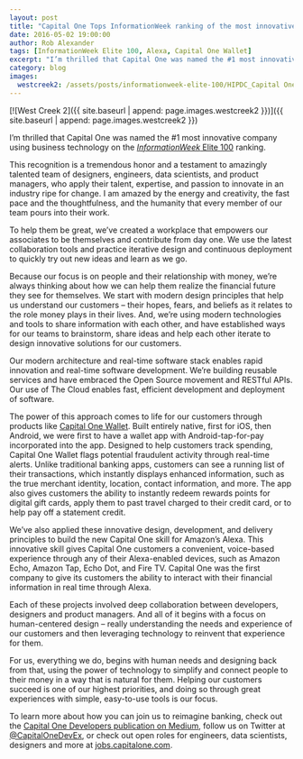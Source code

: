 ```yaml
---
layout: post
title: "Capital One Tops InformationWeek ranking of the most innovative companies using business technology"
date: 2016-05-02 19:00:00
author: Rob Alexander
tags: [InformationWeek Elite 100, Alexa, Capital One Wallet]
excerpt: "I’m thrilled that Capital One was named the #1 most innovative company using business technology on the *InformationWeek* Elite 100 ranking."
category: blog
images:
  westcreek2: /assets/posts/informationweek-elite-100/HIPDC_Capital One West Creek_02_A.jpeg
---
```


[![West Creek 2]({{ site.baseurl | append: page.images.westcreek2 }})]({{ site.baseurl | append: page.images.westcreek2 }})

I’m thrilled that Capital One was named the #1 most innovative company using business technology on the [*InformationWeek* Elite 100](http://www.informationweek.com/strategic-cio/capital-one-think-like-a-designer-work-like-a-startup/d/d-id/1325353) ranking.

This recognition is a tremendous honor and a testament to amazingly talented team of designers, engineers, data scientists, and product managers, who apply their talent, expertise, and passion to innovate in an industry ripe for change. I am amazed by the energy and creativity, the fast pace and the thoughtfulness, and the humanity that every member of our team pours into their work.

To help them be great, we’ve created a workplace that empowers our associates to be themselves and contribute from day one. We use the latest collaboration tools and practice iterative design and continuous deployment to quickly try out new ideas and learn as we go.

Because our focus is on people and their relationship with money, we’re always thinking about how we can help them realize the financial future they see for themselves. We start with modern design principles that help us understand our customers – their hopes, fears, and beliefs as it relates to the role money plays in their lives. And, we’re using modern technologies and tools to share information with each other, and have established ways for our teams to brainstorm, share ideas and help each other iterate to design innovative solutions for our customers.

Our modern architecture and real-time software stack enables rapid innovation and real-time software development. We’re building reusable services and have embraced the Open Source movement and RESTful APIs. Our use of The Cloud enables fast, efficient development and deployment of software.

The power of this approach comes to life for our customers through products like [Capital One Wallet](https://www.capitalone.com/online-banking/mobile/wallet/). Built entirely native, first for iOS, then Android, we were first to have a wallet app with Android-tap-for-pay incorporated into the app. Designed to help customers track spending, Capital One Wallet flags potential fraudulent activity through real-time alerts. Unlike traditional banking apps, customers can see a running list of their transactions, which instantly displays enhanced information, such as the true merchant identity, location, contact information, and more. The app also gives customers the ability to instantly redeem rewards points for digital gift cards, apply them to past travel charged to their credit card, or to help pay off a statement credit.

We’ve also applied these innovative design, development, and delivery principles to build the new Capital One skill for Amazon’s Alexa. This innovative skill gives Capital One customers a convenient, voice-based experience through any of their Alexa-enabled devices, such as Amazon Echo, Amazon Tap, Echo Dot, and Fire TV. Capital One was the first company to give its customers the ability to interact with their financial information in real time through Alexa.

Each of these projects involved deep collaboration between developers, designers and product managers. And all of it begins with a focus on human-centered design – really understanding the needs and experience of our customers and then leveraging technology to reinvent that experience for them.

For us, everything we do, begins with human needs and designing back from that, using the power of technology to simplify and connect people to their money in a way that is natural for them. Helping our customers succeed is one of our highest priorities, and doing so through great experiences with simple, easy-to-use tools is our focus.

To learn more about how you can join us to reimagine banking, check out the [Capital One Developers publication on Medium](https://medium.com/capital-one-developers), follow us on Twitter at [@CapitalOneDevEx](http://twitter.com/CapitalOneDevEx), or check out open roles for engineers, data scientists, designers and more at [jobs.capitalone.com](https://jobs.capitalone.com).
